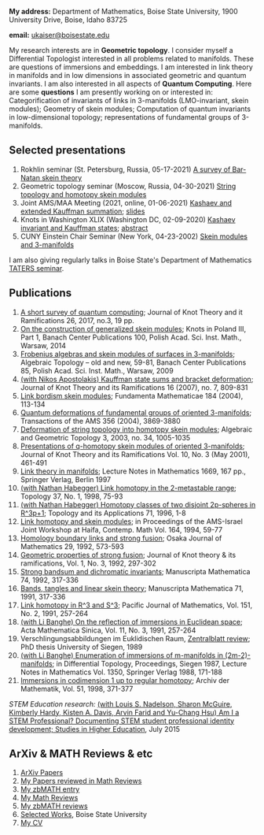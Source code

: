 

**My address:** Department of Mathematics, Boise State University, 1900 University Drive, Boise, Idaho 83725

**email:** ukaiser@boisestate.edu

My research interests are in **Geometric topology**. I consider myself a Differential Topologist interested in all problems related to manifolds. These are questions of immersions and embeddings. I am interested in link theory in manifolds and in low dimensions in associated geometric and quantum invariants. I am also interested in all aspects of **Quantum Computing**. Here are some **questions** I am presently working on or interested in: Categorification of invariants of links in 3-manifolds (LMO-invariant, skein modules); Geometry of skein modules; Computation of quantum invariants in low-dimensional topology; representations of fundamental groups of 3-manifolds.

## Selected presentations

1. Rokhlin seminar (St. Petersburg, Russia, 05-17-2021) [A survey of Bar-Natan skein theory](https://drive.google.com/file/d/18StDlbNuTrOg1DyzrLaZobfdMbzG5Atd/view?usp=sharing)
2. Geometric topology seminar (Moscow, Russia, 04-30-2021) [String topology and homotopy skein modules](https://www.youtube.com/watch?v=HDbbVX3TomE)
3. Joint AMS/MAA Meeting (2021, online, 01-06-2021) [Kashaev and extended Kauffman summation](https://www.jointmathematicsmeetings.org//meetings/national/jmm2021/2247_program_ss26.html); [slides](https://drive.google.com/file/d/1CS36RbDtY9m2nw4DXw8tBoesvfC84UwJ/view?usp=sharing)
4. Knots in Washington XLIX (Washington DC, 02-09-2020) [Kashaev invariant and Kauffman states](https://home.gwu.edu/~przytyck/knots/KnotsInWashington-XLIX.html); [abstract](https://home.gwu.edu/~przytyck/knots/KiW-XLIX_Abstracts.html#abstract4)
5. CUNY Einstein Chair Seminar (New York, 04-23-2002) [Skein modules and 3-manifolds](https://www.math.stonybrook.edu/Videos/Einstein/671-20020423-Kaiser.html) 

I am also giving regularly talks in Boise State's Department of Mathematics [TATERS seminar](https://sites.google.com/boisestate.edu/taters/archives).

## Publications

1. [A short survey of quantum computing](https://www.worldscientific.com/doi/abs/10.1142/S0218216517410048); Journal of Knot Theory and it Ramifications 26, 2017, no.3, 19 pp.
2. [On the construction of generalized skein modules](http://pldml.icm.edu.pl/pldml/element/bwmeta1.element.bwnjournal-article-doi-10_4064-bc100-0-8); Knots in Poland III, Part 1, Banach Center Publications 100, Polish Acad. Sci. Inst. Math., Warsaw, 2014
3. [Frobenius algebras and skein modules of surfaces in 3-manifolds](https://www.impan.pl/pl/wydawnictwa/banach-center-publications/all/85//85977/frobenius-algebras-and-skein-modules-of-surfaces-in-3-manifolds); Algebraic Topology – old and new, 59-81, Banach Center Publications 85, Polish Acad. Sci. Inst. Math., Warsaw, 2009
4. [(with Nikos Apostolakis) Kauffman state sums and bracket deformation](https://www.worldscientific.com/doi/abs/10.1142/S0218216507005567); Journal of Knot Theory and its Ramifications 16 (2007), no. 7, 809-831
5. [Link bordism skein modules](https://www.impan.pl/en/publishing-house/journals-and-series/fundamenta-mathematicae/all/184/0/89053/link-bordism-skein-modules); Fundamenta Mathematicae 184 (2004), 113-134
6. [Quantum deformations of fundamental groups of oriented 3-manifolds](https://www.ams.org/journals/tran/2004-356-10/S0002-9947-03-03424-X/S0002-9947-03-03424-X.pdf); Transactions of the AMS 356 (2004), 3869-3880
7. [Deformation of string topology into homotopy skein modules](https://projecteuclid.org/journals/algebraic-and-geometric-topology/volume-3/issue-2/Deformation-of-string-topology-into-homotopy-skein-modules/10.2140/agt.2003.3.1005.full); Algebraic and Geometric Topology 3, 2003, no. 34, 1005-1035
8. [Presentations of q-homotopy skein modules of oriented 3-manifolds](https://www.worldscientific.com/doi/abs/10.1142/S0218216501000962); Journal of Knot Theory and its Ramifications Vol. 10, No. 3 (May 2001), 461-491
9. [Link theory in manifolds](https://www.springer.com/gp/book/9783540634355); Lecture Notes in Mathematics 1669, 167 pp., Springer Verlag, Berlin 1997
10. [(with Nathan Habegger) Link homotopy in the 2-metastable range](https://www.sciencedirect.com/science/article/pii/S0040938397000104?via%3Dihub); Topology 37, No. 1, 1998, 75-93
11. [(with Nathan Habegger) Homotopy classes of two disjoint 2p-spheres in R^3p+1](https://www.researchgate.net/journal/Topology-and-its-Applications-0166-8641); Topology and its Applications 71, 1996, 1-8
12. [Link homotopy and skein modules](https://books.google.com/books?id=G9ocCAAAQBAJ&pg=PA59&lpg=PA59&dq=Uwe+Kaiser+Link+homotopy+and+skein+modules+Haifa&source=bl&ots=gtUj1_g-Al&sig=ACfU3U1SpibfOVIaHyWE-SS3fF3H4mzNGw&hl=en&sa=X&ved=2ahUKEwicxomxzNjwAhWRuJ4KHdS7BaoQ6AEwBnoECAUQAw#v=onepage&q=Uwe%20Kaiser%20Link%20homotopy%20and%20skein%20modules%20Haifa&f=false); in Proceedings of the AMS-Israel Joint Workshop at Haifa, Contemp. Math Vol. 164, 1994, 59-77
13. [Homology boundary links and strong fusion](https://ir.library.osaka-u.ac.jp/repo/ouka/all/11090/ojm29_03_12.pdf); Osaka Journal of Mathematics 29, 1992, 573-593
14. [Geometric properties of strong fusion](https://www.worldscientific.com/doi/abs/10.1142/S0218216592000173); Journal of Knot theory & its ramifications, Vol. 1, No. 3, 1992, 297-302
15. [Strong bandsum and dichromatic invariants](https://link.springer.com/article/10.1007/BF02567670); Manuscripta Mathematica 74, 1992, 317-336
16. [Bands, tangles and linear skein theory](https://link.springer.com/article/10.1007/BF02568409); Manuscripta Mathematica 71, 1991, 317-336
17. [Link homotopy in R^3 and S^3](https://projecteuclid.org/journals/pacific-journal-of-mathematics/volume-151/issue-2/Link-homotopy-in-bf-R3-and-S3/pjm/1102637081.full); Pacific Journal of Mathematics, Vol. 151, No. 2, 1991, 257-264
18. [(with Li Banghe) On the reflection of immersions in Euclidean space](https://www.semanticscholar.org/paper/ON-THE-REFLECTION-OF-IMMERSIONS-IN-EUCLIDEAN-SPACES-Li-Kaiser/690437954d9a018cfc51069210794ec06bbf09a8); Acta Mathematica Sinica, Vol. 11, No. 3, 1991, 257-264
19. Verschlingungsabbildungen im Euklidischen Raum, [Zentralblatt review](https://www.zbmath.org/?q=Uwe+Kaiser+Verschlingungsabbildungen); PhD thesis University of Siegen, 1989
20. [(with Li Banghe) Enumeration of immersions of m-manifolds in (2m-2)-manifolds](https://link.springer.com/chapter/10.1007%2FBFb0081475); in Differential Topology, Proceedings, Siegen 1987, Lecture Notes in Mathematics Vol. 1350, Springer Verlag 1988, 171-188
21. [Immersions in codimension 1 up to regular homotopy](https://link.springer.com/article/10.1007/BF01194027); Archiv der Mathematik, Vol. 51, 1998, 371-377

*STEM Education research:*
[(with Louis S. Nadelson, Sharon McGuire, Kimberly Hardy, Kisten A. Davis, Arvin Farid and Yu-Chang Hsu) Am I a STEM Professional? Documenting STEM student professional identity development; Studies in Higher Education](https://www.tandfonline.com/doi/full/10.1080/03075079.2015.1070819), July 2015


## ArXiv & MATH Reviews & etc

1. [ArXiv Papers](https://arxiv.org/search/math?searchtype=author&query=Kaiser%2C+U)
2. [My Papers reviewed in Math Reviews](https://mathscinet-ams-org.libproxy.boisestate.edu/mathscinet/search/publications.html?pg4=AUCN&s4=Kaiser%2C+Uwe&co4=AND&pg5=TI&s5=&co5=AND&pg6=PC&s6=&co6=AND&pg7=ALLF&s7=&co7=AND&dr=all&yrop=eq&arg3=&yearRangeFirst=&yearRangeSecond=&pg8=ET&s8=All&review_format=html&Submit=Search) 
3. [My zbMATH entry](https://www.zbmath.org/authors/?q=ai%3Akaiser.uwe.1)
4. [My Math Reviews](https://mathscinet-ams-org.libproxy.boisestate.edu/mathscinet/search/publications.html?pg1=RVRI&s1=256631&pg3=authreviews) 
5. [My zbMATH reviews](https://www.zbmath.org/?q=rv%3A00006447)
6. [Selected Works](https://works.bepress.com/uwe_kaiser/), Boise State University
7. [My CV](https://drive.google.com/file/d/18UEVRDnEP7zzk2Y5Ww8y81l6bAWi3PpS/view?usp=sharing)

